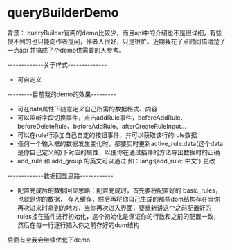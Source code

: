 # queryBuilderDemo

背景：
queryBuilder官网的demo比较少，而且api中的介绍也不是很详细，有些搜不到的也只能向作者提问，作者人很好，只是很忙。近期我花了点时间搞清楚了一点api
并搞成了个demo供需要的人参考。


-------------关于样式--------------
* 可自定义


---------目前我的demo的效果---------
* 可在data属性下随意定义自己所需的数据格式、内容
* 可以监听字段切换事件，点击addRule事件，beforeAddRule、beforeDeleteRule、beforeAddRule、afterCreateRuleInput...
* 可以在rule行添加自己自定的按钮事件，并可以获取该行的rule数据
* 任何一个输入框的数据发生变化时，都要实时更新active_rule.data(这个data是你自己定义的)下对应的属性，以便你在通过插件的方法导出数据时的正确
* add_rule 和 add_group 的英文可以通过 如：lang:{add_rule:'中文'} 更改


-------------数据回显思路------------
* 配置完成后的数据回显思路：配置完成时，首先要将配置好的 basic_rules，也就是你的数据， 存入缓存，然后再将你自己生成的那些dom结构存在当你再次进来时拿到的地方，当你再次进入界面，要重新讲这个之前配置好的rules挂在插件进行初始化，这个初始化是保证你的行数和之前的配置一致，然后在每一行逐行插入你之前存好的dom结构



后面有空我会继续优化下demo
